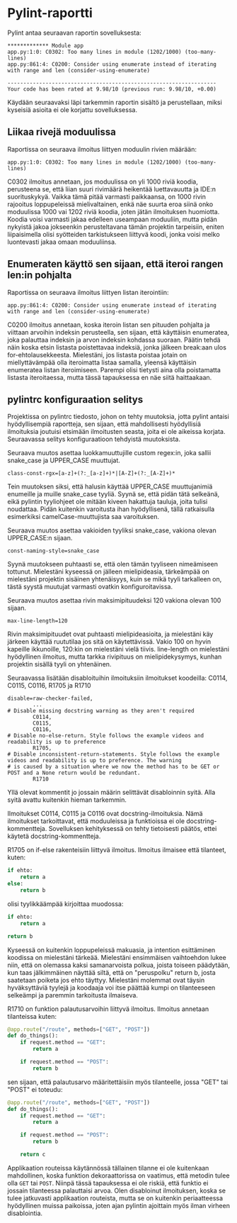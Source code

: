 # Pylint-raportti

Pylint antaa seuraavan raportin sovelluksesta:

```
************* Module app
app.py:1:0: C0302: Too many lines in module (1202/1000) (too-many-lines)
app.py:861:4: C0200: Consider using enumerate instead of iterating with range and len (consider-using-enumerate)

------------------------------------------------------------------
Your code has been rated at 9.98/10 (previous run: 9.98/10, +0.00)
```

Käydään seuraavaksi läpi tarkemmin raportin sisältö ja perustellaan, miksi kyseisiä asioita ei ole korjattu sovelluksessa.

## Liikaa rivejä moduulissa

Raportissa on seuraava ilmoitus liittyen moduulin rivien määrään:

```
app.py:1:0: C0302: Too many lines in module (1202/1000) (too-many-lines)
```

C0302 ilmoitus annetaan, jos moduulissa on yli 1000 riviä koodia, perusteena se, että liian suuri rivimäärä heikentää luettavauutta ja IDE:n suorituskykyä. Vaikka tämä pitää varmasti paikkaansa, on 1000 rivin rajooitus loppupeleissä mielivaltainen, enkä näe suurta eroa siinä onko moduulissa 1000 vai 1202 riviä koodia, joten jätän ilmoituksen huomiotta. Koodia voisi varmasti jakaa edelleen useampaan moduuliin, mutta pidän nykyistä jakoa jokseenkin perusteltavana tämän projektin tarpeisiin, eniten liipaisimella olisi syötteiden tarkistukseen liittyvä koodi, jonka voisi melko luontevasti jakaa omaan moduuliinsa.

## Enumeraten käyttö sen sijaan, että iteroi rangen len:in pohjalta

Raportissa on seuraava ilmoitus liittyen listan iterointiin:

```
app.py:861:4: C0200: Consider using enumerate instead of iterating with range and len (consider-using-enumerate)
```

C0200 ilmoitus annetaan, koska iteroin listan sen pituuden pohjalta ja viittaan arvoihin indeksin perusteella, sen sijaan, että käyttäisin enumeratea, joka palauttaa indeksin ja arvon indeksin kohdassa suoraan. Päätin tehdä näin koska etsin listasta poistettavaa indeksiä, jonka jälkeen break:aan ulos for-ehtolausekkeesta. Mielestäni, jos listasta poistaa jotain on miellyttävämpää olla iteroimatta listaa samalla, yleensä käyttäisin enumeratea listan iteroimiseen. Parempi olisi tietysti aina olla poistamatta listasta iteroitaessa, mutta tässä tapauksessa en näe siitä haittaakaan.

## pylintrc konfiguraation selitys

Projektissa on pylintrc tiedosto, johon on tehty muutoksia, jotta pylint antaisi hyödyllisempiä raportteja, sen sijaan, että mahdollisesti hyödyllisiä ilmoituksia joutuisi etsimään ilmoitusten seasta, joita ei ole aikeissa korjata. Seuraavassa selitys konfiguraatioon tehdyistä muutoksista.

Seuraava muutos asettaa luokkamuuttujille custom regex:in, joka sallii snake_case ja UPPER_CASE muuttujat.

```
class-const-rgx=[a-z]+(?:_[a-z]+)*|[A-Z]+(?:_[A-Z]+)*
```

Tein muutoksen siksi, että halusin käyttää UPPER_CASE muuttujanimiä enumeille ja muille snake_case tyyliä. Syynä se, että pidän tätä selkeänä, eikä pylintin tyyliohjeet ole mitään kiveen hakattuja tauluja, joita tulisi noudattaa. Pidän kuitenkin varoitusta ihan hyödyllisenä, tällä ratkaisulla esimerkiksi camelCase-muuttujista saa varoituksen.

Seuraava muutos asettaa vakioiden tyyliksi snake_case, vakiona olevan UPPER_CASE:n sijaan.

```
const-naming-style=snake_case
```

Syynä muutokseen puhtaasti se, että olen tämän tyyliseen nimeämiseen tottunut. Mielestäni kyseessä on jälleen mielipideasia, tärkeämpää on mielestäni projektin sisäinen yhtenäisyys, kuin se mikä tyyli tarkalleen on, tästä syystä muutujat varmasti ovatkin konfiguroitavissa.

Seuraava muutos asettaa rivin maksimipituudeksi 120 vakiona olevan 100 sijaan.

```
max-line-length=120
```

Rivin maksimipituudet ovat puhtaasti mielipideasioita, ja mielestäni käy järkeen käyttää ruututilaa jos sitä on käytettävissä. Vakio 100 on hyvin kapeille ikkunoille, 120:kin on mielestäni vielä tiivis. line-length on mielestäni hyödyllinen ilmoitus, mutta tarkka rivipituus on mielipidekysymys, kunhan projektin sisällä tyyli on yhtenäinen.

Seuraavassa lisätään disabloituihin ilmoituksiin ilmoitukset koodeilla: C0114, C0115, C0116, R1705 ja R1710

```
disable=raw-checker-failed,
        ...
# Disable missing docstring warning as they aren't required
        C0114,
        C0115,
        C0116,
# Disable no-else-return. Style follows the example videos and readability is up to preference
        R1705,
# Disable inconsistent-return-statements. Style follows the example videos and readability is up to preference. The warning
# is caused by a situation where we now the method has to be GET or POST and a None return would be redundant.
        R1710
```

Yllä olevat kommentit jo jossain määrin selittävät disabloinnin syitä. Alla syitä avattu kuitenkin hieman tarkemmin.

Ilmoitukset C0114, C0115 ja C0116 ovat docstring-ilmoituksia. Nämä ilmoitukset tarkoittavat, että moduuleissa ja funktioissa ei ole docstring-kommentteja. Sovelluksen kehityksessä on tehty tietoisesti päätös, ettei käytetä docstring-kommentteja.

R1705 on if-else rakenteisiin liittyvä ilmoitus. Ilmoitus ilmaisee että tilanteet, kuten:

```python
if ehto:
    return a
else:
    return b
```

olisi tyylikkäämpää kirjoittaa muodossa:

```python
if ehto:
    return a

return b
```

Kyseessä on kuitenkin loppupeleissä makuasia, ja intention esittäminen koodissa on mielestäni tärkeää. Mielestäni ensimmäisen vaihtoehdon lukee niin, että on olemassa kaksi samanarvoista polkua, joista toiseen päädytään, kun taas jälkimmäinen näyttää siltä, että on "peruspolku" return b, josta saatetaan poiketa jos ehto täyttyy. Mielestäni molemmat ovat täysin hyväksyttäviä tyylejä ja koodaaja voi itse päättää kumpi on tilanteeseen selkeämpi ja paremmin tarkoitusta ilmaiseva.

R1710 on funktion palautusarvoihin liittyvä ilmoitus. Ilmoitus annetaan tilanteissa kuten:

```python
@app.route("/route", methods=["GET", "POST"])
def do_things():
    if request.method == "GET":
        return a

    if request.method == "POST":
        return b
```

sen sijaan, että palautusarvo määritettäisiin myös tilanteelle, jossa "GET" tai "POST" ei toteudu:

```python
@app.route("/route", methods=["GET", "POST"])
def do_things():
    if request.method == "GET":
        return a

    if request.method == "POST":
        return b

    return c
```

Applikaation routeissa käytännössä tällainen tilanne ei ole kuitenkaan mahdollinen, koska funktion dekoraattorissa on vaatimus, että metodin tulee olla `GET` tai `POST`. Niinpä tässä tapauksessa ei ole riskiä, että funktio ei jossain tilanteessa palauttaisi arvoa. Olen disabloinut ilmoituksen, koska se tulee jatkuvasti applikaation routeista, mutta se on kuitenkin periaatteessa hyödyllinen muissa paikoissa, joten ajan pylintin ajoittain myös ilman virheen disablointia.

